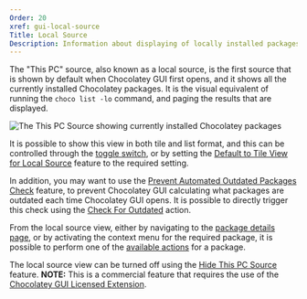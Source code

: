 ```yaml
---
Order: 20
xref: gui-local-source
Title: Local Source
Description: Information about displaying of locally installed packages
---
```


The "This PC" source, also known as a local source, is the first source that is shown by default when Chocolatey GUI first
opens, and it shows all the currently installed Chocolatey packages.  It is the visual equivalent of running the `choco
list -lo` command, and paging the results that are displayed.

![The This PC Source showing currently installed Chocolatey packages](/assets/images/chocolatey-gui/feature_hide_this_pc_source_disabled.png "The This PC Source showing currently installed Chocolatey packages")

It is possible to show this view in both tile and list format, and this can be controlled through the [toggle switch](xref:gui-tileview), or
by setting the [Default to Tile View for Local Source](xref:default-to-tile-view-for-local-source) feature to the required setting.

In addition, you may want to use the [Prevent Automated Outdated Packages Check](xref:prevent-automated-outdated-packages-check) feature, to prevent Chocolatey GUI calculating what packages are outdated each time Chocolatey GUI opens. It is possible to directly trigger this check using the [Check For Outdated](xref:check-for-outdated) action.

From the local source view, either by navigating to the [package details page](xref:gui-package-details), or by activating the context menu for the
required package, it is possible to perform one of the [available actions](xref:gui-package-details-actions) for a package.

The local source view can be turned off using the [Hide This PC Source](xref:hide-this-pc-source) feature.  **NOTE:** This is a commercial feature that requires the use of the [Chocolatey GUI Licensed Extension](xref:chocolatey-gui-licensed-extension).